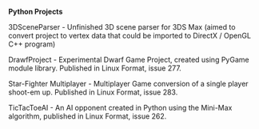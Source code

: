 **Python Projects**

3DSceneParser - Unfinished 3D scene parser for 3DS Max (aimed to convert project to vertex data that could be imported to DirectX / OpenGL C++ program)

DrawfProject - Experimental Dwarf Game Project, created using PyGame module library. Published in Linux Format, issue 277.

Star-Fighter Multiplayer - Multiplayer Game conversion of a single player shoot-em up. Published in Linux Format, issue 283.

TicTacToeAI - An AI opponent created in Python using the Mini-Max algorithm, published in Linux Format, issue 262.
